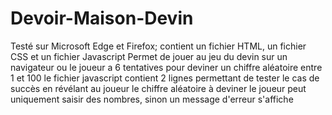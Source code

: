 # Devoir-Maison-Devin
Testé sur Microsoft Edge et Firefox; contient un fichier HTML, un fichier CSS et un fichier Javascript
Permet de jouer au jeu du devin sur un navigateur ou le joueur a 6 tentatives pour deviner un chiffre aléatoire entre 1 et 100
le fichier javascript contient 2 lignes permettant de tester le cas de succès en révélant au joueur le chiffre aléatoire à deviner
le joueur peut uniquement saisir des nombres, sinon un message d'erreur s'affiche
